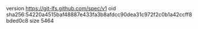 version https://git-lfs.github.com/spec/v1
oid sha256:54220a4515baf48887e433fa3b8afdcc90dea31c972f2c0b1a42ccff8bded0c8
size 5464
